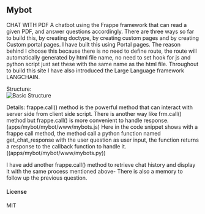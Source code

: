 ## Mybot

CHAT WITH PDF
A chatbot using the Frappe framework that can read a given PDF, and answer questions accordingly. There are three ways so far to build this, by creating doctype, by creating custom pages and by creating Custom portal pages. I have built this using Portal pages. The reason behind I choose this because there is no need to define route, the route will automatically generated by html file name, no need to set hook for js and python script just set these with the same name as the html file. Throughout to build this site I have also introduced the Large Language framework LANGCHAIN. 

Structure:      
![Basic Structure](.C:\Users\Shuvo\Pictures\Screenshots)




Details:
frappe.call() method is the powerful method that can interact with server side from client side script. There is another way like frm.call() method but frappe.call() is more convenient to handle response. (apps/mybot/mybot/www/mybots.js)
Here in the code snippet shows with a frappe call method, the method call a python function named get_chat_response with the user question as user input, the function returns a response to the callback function to handle it. ((apps/mybot/mybot/www/mybots.py))			

I have add another frappe.call() method to retrieve chat history and display it with the same process mentioned above-
There is also a memory to follow up the previous question. 


#### License

MIT
